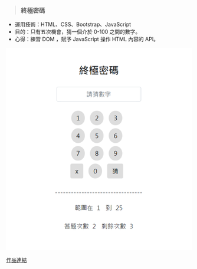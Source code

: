 > ### 終極密碼

* 運用技術：HTML、CSS、Bootstrap、JavaScript
* 目的：只有五次機會，猜一個介於 0-100 之間的數字。
* 心得：練習 DOM ，賦予 JavaScript 操作 HTML 內容的 API。

![Foo](https://raw.githubusercontent.com/paperhuang/BuildSchool-Front-End/master/Pictures/Password.png "終極密碼")  

[作品連結](https://papersblog.azurewebsites.net/Password/)